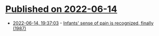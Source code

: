 # [Published on 2022-06-14](index.md)

* [2022-06-14, 19:37:03](https://news.ycombinator.com/item?id=31744892) - [Infants' sense of pain is recognized, finally (1987)](https://www.nytimes.com/1987/11/24/science/infants-sense-of-pain-is-recognized-finally.html)
